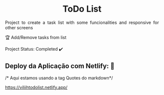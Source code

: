 <h1 align="center"> ToDo List</h1>

<p align="justify"> Project to create a task list with some funcionalities and responsive for other screens</p>

:trophy: Add/Remove tasks from list

Project Status: Completed :heavy_check_mark:

## Deploy da Aplicação com Netlify: :dash:

/* Aqui estamos usando a tag Quotes do markdown*/

https://viliihtodolist.netlify.app/
